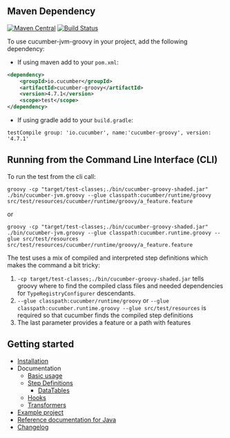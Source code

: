 ## Maven Dependency

[![Maven Central](https://img.shields.io/maven-central/v/io.cucumber/cucumber-groovy.svg?label=Maven%20Central)](https://search.maven.org/search?q=g:%22io.cucumber%22%20AND%20a:%22cucumber-groovy%22)
[![Build Status](https://travis-ci.org/cucumber/cucumber-jvm-groovy.svg?branch=master)](https://travis-ci.org/cucumber/cucumber-jvm-groovy)


To use cucumber-jvm-groovy in your project, add the following dependency:

- If using maven add to your `pom.xml`:

```xml
<dependency>
    <groupId>io.cucumber</groupId>
    <artifactId>cucumber-groovy</artifactId>
    <version>4.7.1</version>
    <scope>test</scope>
</dependency>
```

- If using gradle add to your `build.gradle`:
```
testCompile group: 'io.cucumber', name:'cucumber-groovy', version: '4.7.1'
```

## Running from the Command Line Interface (CLI)

To run the test from the cli call:

    groovy -cp "target/test-classes;./bin/cucumber-groovy-shaded.jar" ./bin/cucumber-jvm.groovy --glue classpath:cucumber/runtime/groovy src/test/resources/cucumber/runtime/groovy/a_feature.feature

or

    groovy -cp "target/test-classes;./bin/cucumber-groovy-shaded.jar" ./bin/cucumber-jvm.groovy --glue classpath:cucumber.runtime.groovy --glue src/test/resources src/test/resources/cucumber/runtime/groovy/a_feature.feature
    
The test uses a mix of compiled and interpreted step definitions which makes the command a bit tricky:

1. `-cp target/test-classes;./bin/cucumber-groovy-shaded.jar` tells groovy where to find the compiled class files and needed dependencies for `TypeRegistryConfigurer` descendants.
2. `--glue classpath:cucumber/runtime/groovy` or `--glue classpath:cucumber.runtime.groovy --glue src/test/resources` is required so that cucumber finds the compiled step definitions
3. The last parameter provides a feature or a path with features

## Getting started

- [Installation](./docs/install.md)
- Documentation
  - [Basic usage](docs/usage.md)
  - [Step Definitions](docs/step_definitions.md)
    - [DataTables](docs/datatables.md)
  - [Hooks](docs/hooks.md)
  - [Transformers](docs/transformers.md)
- [Example project](examples/README.md)
- [Reference documentation for Java](https://docs.cucumber.io/docs/cucumber/)
- [Changelog](CHANGELOG.md)

